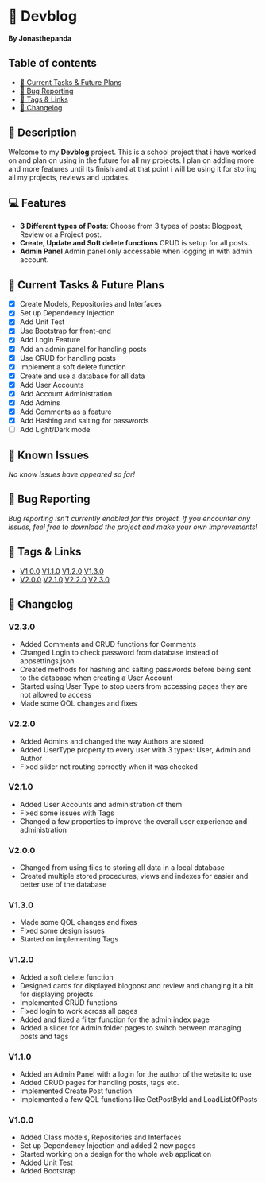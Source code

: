 # 📰 Devblog
**By Jonasthepanda**
 
## Table of contents
- [🔧 Current Tasks & Future Plans](https://github.com/Jonasthepanda67/Devblog?tab=readme-ov-file#-current-tasks--future-plans)
- [🐞 Bug Reporting](https://github.com/Jonasthepanda67/Devblog?tab=readme-ov-file#-bug-reporting)
- [🔗 Tags & Links](https://github.com/Jonasthepanda67/Devblog?tab=readme-ov-file#-tags--links)
- [📜 Changelog](https://github.com/Jonasthepanda67/Devblog?tab=readme-ov-file#-changelog)
 
## 📝 Description
Welcome to my **Devblog** project. This is a school project that i have worked on and plan on using in the future for all my projects. I plan on adding more and more features until its finish and at that point i will be using it for storing all my projects, reviews and updates.
 
## 💻 Features
- **3 Different types of Posts**: Choose from 3 types of posts: Blogpost, Review or a Project post.
- **Create, Update and Soft delete functions** CRUD is setup for all posts.
- **Admin Panel** Admin panel only accessable when logging in with admin account.
 
## 🔧 Current Tasks & Future Plans
- [X] Create Models, Repositories and Interfaces
- [X] Set up Dependency Injection
- [X] Add Unit Test
- [X] Use Bootstrap for front-end
- [X] Add Login Feature
- [X] Add an admin panel for handling posts
- [X] Use CRUD for handling posts
- [X] Implement a soft delete function
- [X] Create and use a database for all data
- [X] Add User Accounts
- [X] Add Account Administration
- [X] Add Admins
- [X] Add Comments as a feature
- [X] Add Hashing and salting for passwords
- [ ] Add Light/Dark mode
 
## 🚧 Known Issues
*No know issues have appeared so far!*
 
## 🐞 Bug Reporting
*Bug reporting isn't currently enabled for this project. If you encounter any issues, feel free to download the project and make your own improvements!*   
 
## 🔗 Tags & Links
- [V1.0.0](https://github.com/Jonasthepanda67/Devblog/releases/tag/V1.0.0)
[V1.1.0](https://github.com/Jonasthepanda67/Devblog/releases/tag/V1.1.0)
[V1.2.0](https://github.com/Jonasthepanda67/Devblog/releases/tag/V1.2.0)
[V1.3.0](https://github.com/Jonasthepanda67/Devblog/releases/tag/V1.3.0)
- [V2.0.0](https://github.com/Jonasthepanda67/Devblog/releases/tag/V2.0.0)
[V2.1.0](https://github.com/Jonasthepanda67/Devblog/releases/tag/V2.1.0)
[V2.2.0](https://github.com/Jonasthepanda67/Devblog/releases/tag/V2.2.0)
[V2.3.0](https://github.com/Jonasthepanda67/Devblog/releases/tag/V2.3.0)

## 📜 Changelog

### **V2.3.0**
- Added Comments and CRUD functions for Comments
- Changed Login to check password from database instead of appsettings.json
- Created methods for hashing and salting passwords before being sent to the database when creating a User Account
- Started using User Type to stop users from accessing pages they are not allowed to access
- Made some QOL changes and fixes

### **V2.2.0**
- Added Admins and changed the way Authors are stored
- Added UserType property to every user with 3 types: User, Admin and Author
- Fixed slider not routing correctly when it was checked

### **V2.1.0**
- Added User Accounts and administration of them
- Fixed some issues with Tags
- Changed a few properties to improve the overall user experience and administration

### **V2.0.0**
- Changed from using files to storing all data in a local database
- Created multiple stored procedures, views and indexes for easier and better use of the database

### **V1.3.0**
- Made some QOL changes and fixes
- Fixed some design issues
- Started on implementing Tags

### **V1.2.0**
- Added a soft delete function
- Designed cards for displayed blogpost and review and changing it a bit for displaying projects
- Implemented CRUD functions
- Fixed login to work across all pages
- Added and fixed a filter function for the admin index page
- Added a slider for Admin folder pages to switch between managing posts and tags

### **V1.1.0**
- Added an Admin Panel with a login for the author of the website to use
- Added CRUD pages for handling posts, tags etc.
- Implemented Create Post function
- Implemented a few QOL functions like GetPostById and LoadListOfPosts
 
### **V1.0.0**
- Added Class models, Repositories and Interfaces
- Set up Dependency Injection and added 2 new pages
- Started working on a design for the whole web application
- Added Unit Test
- Added Bootstrap
